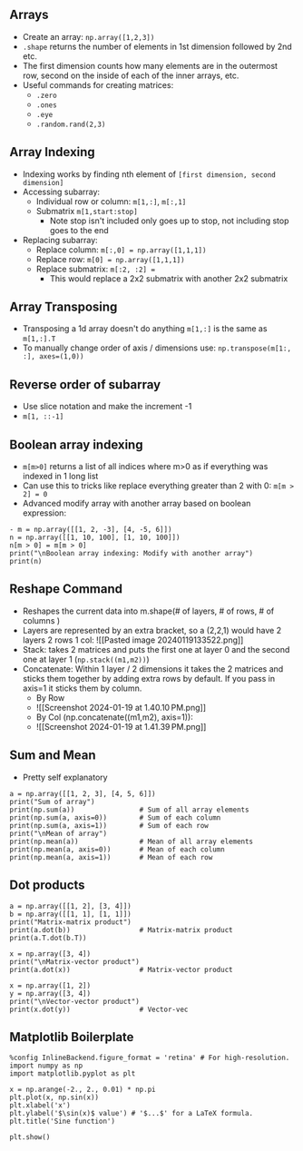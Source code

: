
## Arrays
- Create an array: `np.array([1,2,3])`
- `.shape` returns the number of elements in 1st dimension followed by 2nd etc.
- The first dimension counts how many elements are in the outermost row, second on the inside of each of the inner arrays, etc.
- Useful commands for creating matrices:
	- `.zero`
	- `.ones`
	- `.eye`
	- `.random.rand(2,3)`
## Array Indexing
- Indexing works by finding nth element of `[first dimension, second dimension]`
- Accessing subarray:
	- Individual row or column: `m[1,:]`, `m[:,1]`
	- Submatrix `m[1,start:stop]`
		- Note stop isn't included only goes up to stop, not including stop goes to the end
- Replacing subarray:
	- Replace column: `m[:,0] = np.array([1,1,1])`
	- Replace row: `m[0] = np.array([1,1,1])`
	- Replace submatrix: `m[:2, :2] = `
		- This would replace a 2x2 submatrix with another 2x2 submatrix
## Array Transposing
- Transposing a 1d array doesn't do anything `m[1,:]` is the same as `m[1,:].T`
- To manually change order of axis / dimensions use: `np.transpose(m[1:, :], axes=(1,0))`
## Reverse order of subarray
- Use slice notation and make the increment -1
- `m[1, ::-1]`
## Boolean array indexing
- `m[m>0]` returns a list of all indices where m>0 as if everything was indexed in 1 long list
- Can use this to tricks like replace everything greater than 2 with 0: `m[m > 2] = 0`
- Advanced modify array with another array based on boolean expression:
```
- m = np.array([[1, 2, -3], [4, -5, 6]])
n = np.array([[1, 10, 100], [1, 10, 100]])
n[m > 0] = m[m > 0]
print("\nBoolean array indexing: Modify with another array")
print(n)
```

## Reshape Command
- Reshapes the current data into m.shape(# of layers, # of rows, # of columns )
- Layers are represented by an extra bracket, so a (2,2,1) would have 2 layers 2 rows 1 col: ![[Pasted image 20240119133522.png]]
- Stack: takes 2 matrices and puts the first one at layer 0 and the second one at layer 1 (`np.stack((m1,m2))`)
- Concatenate: Within 1 layer / 2 dimensions it takes the 2 matrices and sticks them together by adding extra rows by default. If you pass in axis=1 it sticks them by column. 
	- By Row
	- ![[Screenshot 2024-01-19 at 1.40.10 PM.png]]
	- By Col (np.concatenate((m1,m2), axis=1)):
	- ![[Screenshot 2024-01-19 at 1.41.39 PM.png]]
## Sum and Mean
- Pretty self explanatory
```
a = np.array([[1, 2, 3], [4, 5, 6]])
print("Sum of array")
print(np.sum(a))                # Sum of all array elements
print(np.sum(a, axis=0))        # Sum of each column
print(np.sum(a, axis=1))        # Sum of each row
print("\nMean of array")
print(np.mean(a))               # Mean of all array elements
print(np.mean(a, axis=0))       # Mean of each column
print(np.mean(a, axis=1))       # Mean of each row
```

## Dot products
```
a = np.array([[1, 2], [3, 4]])
b = np.array([[1, 1], [1, 1]])
print("Matrix-matrix product")
print(a.dot(b))                 # Matrix-matrix product
print(a.T.dot(b.T))

x = np.array([3, 4])  
print("\nMatrix-vector product")
print(a.dot(x))                 # Matrix-vector product

x = np.array([1, 2])
y = np.array([3, 4])
print("\nVector-vector product")
print(x.dot(y))                 # Vector-vec
```
## Matplotlib Boilerplate
```
%config InlineBackend.figure_format = 'retina' # For high-resolution.
import numpy as np
import matplotlib.pyplot as plt

x = np.arange(-2., 2., 0.01) * np.pi
plt.plot(x, np.sin(x))
plt.xlabel('x')
plt.ylabel('$\sin(x)$ value') # '$...$' for a LaTeX formula.
plt.title('Sine function')

plt.show()
```